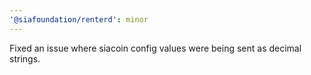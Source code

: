 ```yaml
---
'@siafoundation/renterd': minor
---
```


Fixed an issue where siacoin config values were being sent as decimal strings.
